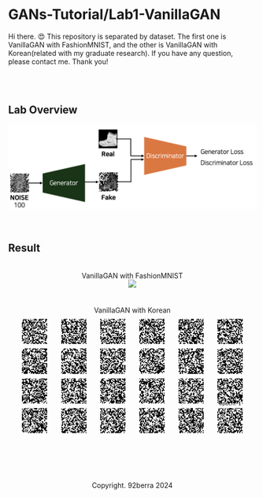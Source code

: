 # GANs-Tutorial/Lab1-VanillaGAN

Hi there. 😍 This repository is separated by dataset. The first one is VanillaGAN with FashionMNIST, and the other is VanillaGAN with Korean(related with my graduate research). If you have any question, please contact me. Thank you! <br/>

<br/>
<br/>

## Lab Overview

<div align='center'>
    <img src='../Figures/Lab1_overview_v2.png' width='700'/>
</div>

<br/>
<br/>

## Result

<br/>

<div align='center'>
VanillaGAN with FashionMNIST <br/>
    <img src='../Figures/Lab1_result_sample.gif' width='500'/>
</div>
<br/>
<br/>



<div align='center'>
VanillaGAN with Korean <br/>
    <img src='../Figures/Lab1_sample_animation_Korean.gif' width='500'/>
</div>

<br/>
<br/>
<br/>
<br/>
<br/>

<div align='center'>
    Copyright. 92berra 2024
</div>



